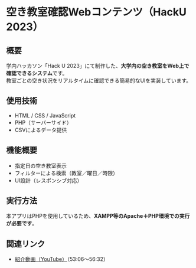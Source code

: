# 空き教室確認Webコンテンツ（HackU 2023）

## 概要
学内ハッカソン「Hack U 2023」にて制作した、**大学内の空き教室をWeb上で確認できるシステム**です。  
教室ごとの空き状況をリアルタイムに確認できる簡易的なUIを実装しています。

## 使用技術
- HTML / CSS / JavaScript
- PHP（サーバーサイド）
- CSVによるデータ提供

## 機能概要
- 指定日の空き教室表示
- フィルターによる検索（教室／曜日／時限）
- UI設計（レスポンシブ対応）

## 実行方法
本アプリはPHPを使用しているため、**XAMPP等のApache＋PHP環境での実行が必要です**。

## 関連リンク
- [紹介動画（YouTube）](https://www.youtube.com/watch?v=7spuHEwsm3U&t=3119s)（53:06〜56:32）
